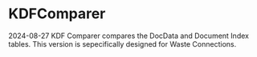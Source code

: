 # KDFComparer

2024-08-27
KDF Comparer compares the DocData and Document Index tables. 
This version is sepecifically designed for Waste Connections.